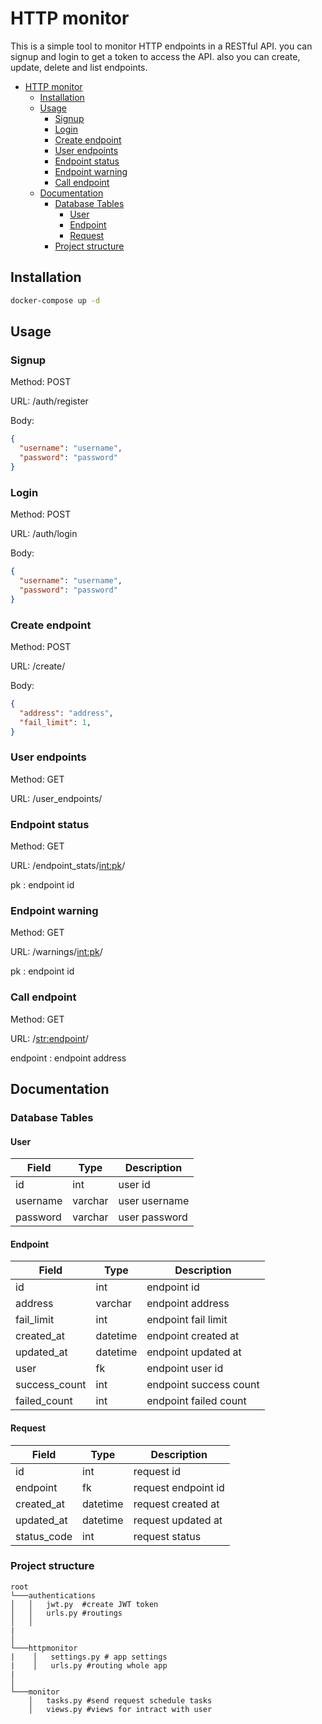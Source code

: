 # HTTP monitor

This is a simple tool to monitor HTTP endpoints in a RESTful API.
you can signup and login to get a token to access the API.
also you can create, update, delete and list endpoints.

- [HTTP monitor](#http-monitor)
  - [Installation](#installation)
  - [Usage](#usage)
    - [Signup](#signup)
    - [Login](#login)
    - [Create endpoint](#create-endpoint)
    - [User endpoints](#user-endpoints)
    - [Endpoint status](#endpoint-status)
    - [Endpoint warning](#endpoint-warning)
    - [Call endpoint](#call-endpoint)
  - [Documentation](#documentation)
    - [Database Tables](#database-tables)
      - [User](#user)
      - [Endpoint](#endpoint)
      - [Request](#request)
    - [Project structure](#project-structure)

## Installation

```bash
docker-compose up -d
```

## Usage

### Signup

Method: POST

URL: /auth/register

Body:

```json
{
  "username": "username",
  "password": "password"
}
```

### Login

Method: POST

URL: /auth/login

Body:

```json
{
  "username": "username",
  "password": "password"
}
```

### Create endpoint

Method: POST

URL: /create/

Body:

```json
{
  "address": "address",
  "fail_limit": 1,
}
```

### User endpoints

Method: GET

URL: /user_endpoints/

### Endpoint status

Method: GET

URL: /endpoint_stats/<int:pk>/

pk : endpoint id


### Endpoint warning

Method: GET

URL: /warnings/<int:pk>/

pk : endpoint id

### Call endpoint

Method: GET

URL: /<str:endpoint>/

endpoint : endpoint address

## Documentation

### Database Tables

#### User

| Field | Type | Description |
| --- | --- | --- |
| id | int | user id |
| username | varchar | user username |
| password | varchar | user password |

#### Endpoint

| Field | Type | Description |
| --- | --- | --- |
| id | int | endpoint id |
| address | varchar | endpoint address |
| fail_limit | int | endpoint fail limit |
| created_at | datetime | endpoint created at |
| updated_at | datetime | endpoint updated at |
| user | fk | endpoint user id |
| success_count | int | endpoint success count |
| failed_count | int | endpoint failed count |

#### Request

| Field | Type | Description |
| --- | --- | --- |
| id | int | request id |
| endpoint | fk | request endpoint id |
| created_at | datetime | request created at |
| updated_at | datetime | request updated at |
| status_code | int | request status |


### Project structure



```
root
└───authentications
│   │   jwt.py  #create JWT token
│   │   urls.py #routings
│   │
|
│   
└───httpmonitor
|    │   settings.py # app settings
|    │   urls.py #routing whole app
|
│   
└───monitor
    │   tasks.py #send request schedule tasks
    │   views.py #views for intract with user



```






